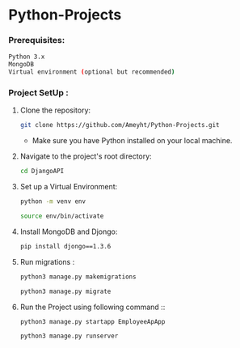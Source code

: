 # Python-Projects

### Prerequisites:
 ```bash
 Python 3.x
 MongoDB
 Virtual environment (optional but recommended)      
  ```
### Project SetUp :
1. Clone the repository:

   ```bash
   git clone https://github.com/Ameyht/Python-Projects.git 
   ```
   
   - Make sure you have Python installed on your local machine.
  
2. Navigate to the project's root directory:

   ```bash
   cd DjangoAPI
   ```
3. Set up a Virtual Environment:

   ```bash
   python -m venv env
   ```
   
   ```bash
   source env/bin/activate
   ```
4. Install MongoDB and Djongo:

   ```bash
   pip install djongo==1.3.6
   ```

5. Run migrations :

   ```bash
   python3 manage.py makemigrations
   ```
   
   ```bash
   python3 manage.py migrate
   ```

6. Run the Project using following command ::

   ```bash
   python3 manage.py startapp EmployeeApApp
   ```
   ```bash
   python3 manage.py runserver
   ```

